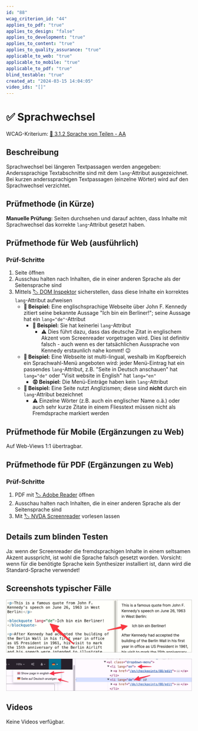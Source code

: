 ```yaml
---
id: "88"
wcag_criterion_id: "44"
applies_to_pdf: "true"
applies_to_design: "false"
applies_to_development: "true"
applies_to_content: "true"
applies_to_quality_assurance: "true"
applicable_to_web: "true"
applicable_to_mobile: "true"
applicable_to_pdf: "true"
blind_testable: "true"
created_at: "2024-03-15 14:04:05"
video_ids: "[]"
---
```


# ✅ Sprachwechsel

WCAG-Kriterium: [📜 3.1.2 Sprache von Teilen - AA](..)

## Beschreibung

Sprachwechsel bei längeren Textpassagen werden angegeben: Anderssprachige Textabschnitte sind mit dem `lang`-Attribut ausgezeichnet. Bei kurzen anderssprachigen Textpassagen (einzelne Wörter) wird auf den Sprachwechsel verzichtet.

## Prüfmethode (in Kürze)

**Manuelle Prüfung:** Seiten durchsehen und darauf achten, dass Inhalte mit Sprachwechsel das korrekte `lang`-Attribut gesetzt haben.

## Prüfmethode für Web (ausführlich)

### Prüf-Schritte

1. Seite öffnen
1. Ausschau halten nach Inhalten, die in einer anderen Sprache als der Seitensprache sind
1. Mittels [🏷️ DOM Inspektor](/de/tags/dom-inspektor) sicherstellen, dass diese Inhalte ein korrektes `lang`-Attribut aufweisen
    - **🙂 Beispiel:** Eine englischsprachige Webseite über John F. Kennedy zitiert seine bekannte Aussage "Ich bin ein Berliner!"; seine Aussage hat ein `lang="de"`-Attribut
        - **🙂 Beispiel:** Sie hat keinerlei `lang`-Attribut
            - ⚠️ Dies führt dazu, dass das deutsche Zitat in englischem Akzent vom Screenreader vorgetragen wird. Dies ist definitiv falsch - auch wenn es der tatsächlichen Aussprache von Kennedy erstaunlich nahe kommt! 😉
    - **🙂 Beispiel:** Eine Webseite ist multi-lingual, weshalb im Kopfbereich ein Sprachwahl-Menü angeboten wird: jeder Menü-Eintrag hat ein passendes `lang`-Attribut, z.B. "Seite in Deutsch anschauen" hat `lang="de"` oder "Visit website in English" hat `lang="en"`
        - **😡 Beispiel:** Die Menü-Einträge haben kein `lang`-Attribut
    - **🙂 Beispiel:** Eine Seite nutzt Anglizismen; diese sind **nicht** durch ein `lang`-Attribut bezeichnet
        - ⚠️ Einzelne Wörter (z.B. auch ein englischer Name o.ä.) oder auch sehr kurze Zitate in einem Fliesstext müssen nicht als Fremdsprache markiert werden

## Prüfmethode für Mobile (Ergänzungen zu Web)

Auf Web-Views 1:1 übertragbar.

## Prüfmethode für PDF (Ergänzungen zu Web)

### Prüf-Schritte
1. PDF mit [🏷️ Adobe Reader](/de/tags/adobe-reader) öffnen
1. Ausschau halten nach Inhalten, die in einer anderen Sprache als der Seitensprache sind
1. Mit [🏷️ NVDA Screenreader](/de/tags/nvda-screenreader) vorlesen lassen

## Details zum blinden Testen

Ja: wenn der Screenreader die fremdsprachigen Inhalte in einem seltsamen Akzent ausspricht, ist wohl die Sprache falsch gesetzt worden. Vorsicht: wenn für die benötigte Sprache kein Synthesizer installiert ist, dann wird die Standard-Sprache verwendet!

## Screenshots typischer Fälle

![Ein BLOCKQUOTE-Zitat in einer anderen Sprache](images/ein-blockquote-zitat-in-einer-anderen-sprache.png)

![Ein Sprachwechsler in verschiedenen Sprachen](images/ein-sprachwechsler-in-verschiedenen-sprachen.png)

## Videos

Keine Videos verfügbar.
